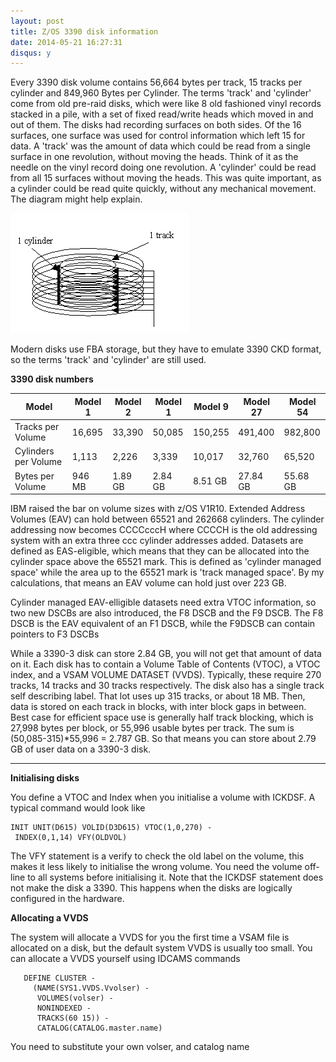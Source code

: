 ```yaml
---
layout: post
title: Z/OS 3390 disk information
date: 2014-05-21 16:27:31
disqus: y
---
```


Every 3390 disk volume contains 56,664 bytes per track, 15 tracks per cylinder and 849,960 Bytes per Cylinder. The terms 'track' and 'cylinder' come from old pre-raid disks, which were like 8 old fashioned vinyl records stacked in a pile, with a set of fixed read/write heads which moved in and out of them. The disks had recording surfaces on both sides. Of the 16 surfaces, one surface was used for control information which left 15 for data. A 'track' was the amount of data which could be read from a single surface in one revolution, without moving the heads. Think of it as the needle on the vinyl record doing one revolution. A 'cylinder' could be read from all 15 surfaces without moving the heads. This was quite important, as a cylinder could be read quite quickly, without any mechanical movement. The diagram might help explain.

![Z/OS 3390 disk information](/images/2014/05/3390.gif "Z/OS 3390 disk information")



Modern disks use FBA storage, but they have to emulate 3390 CKD format, so the terms 'track' and 'cylinder' are still used.

**3390 disk numbers**

| Model | Model 1 | Model 2 | Model 1 | Model 9 | Model 27 | Model 54 |
| ----- | ------- | ------- | ------- | ------- | -------- | -------- |
| Tracks per Volume | 16,695 | 33,390 | 50,085 | 150,255 | 491,400 | 982,800 |
| Cylinders per Volume | 1,113 | 2,226 | 3,339 | 10,017 | 32,760 | 65,520 |
| Bytes per Volume | 946 MB | 1.89 GB | 2.84 GB | 8.51 GB | 27.84 GB | 55.68 GB |

IBM raised the bar on volume sizes with z/OS V1R10. Extended Address Volumes (EAV) can hold between 65521 and 262668 cylinders. The cylinder addressing now becomes CCCCcccH where CCCCH is the old addressing system with an extra three ccc cylinder addresses added. Datasets are defined as EAS-eligible, which means that they can be allocated into the cylinder space above the 65521 mark. This is defined as 'cylinder managed space' while the area up to the 65521 mark is 'track managed space'. By my calculations, that means an EAV volume can hold just over 223 GB.

Cylinder managed EAV-elligible datasets need extra VTOC information, so two new DSCBs are also introduced, the F8 DSCB and the F9 DSCB. The F8 DSCB is the EAV equivalent of an F1 DSCB, while the F9DSCB can contain pointers to F3 DSCBs

While a 3390-3 disk can store 2.84 GB, you will not get that amount of data on it. Each disk has to contain a Volume Table of Contents (VTOC), a VTOC index, and a VSAM VOLUME DATASET (VVDS). Typically, these require 270 tracks, 14 tracks and 30 tracks respectively. The disk also has a single track self describing label. That lot uses up 315 tracks, or about 18 MB. Then, data is stored on each track in blocks, with inter block gaps in between. Best case for efficient space use is generally half track blocking, which is 27,998 bytes per block, or 55,996 usable bytes per track. The sum is (50,085-315)*55,996 = 2.787 GB. So that means you can store about 2.79 GB of user data on a 3390-3 disk.

----

**Initialising disks**

You define a VTOC and Index when you initialise a volume with ICKDSF. A typical command would look like

```
INIT UNIT(D615) VOLID(D3D615) VTOC(1,0,270) -
 INDEX(0,1,14) VFY(OLDVOL)
```

The VFY statement is a verify to check the old label on the volume, this makes it less likely to initialise the wrong volume. You need the volume off-line to all systems before initialising it. Note that the ICKDSF statement does not make the disk a 3390. This happens when the disks are logically configured in the hardware.


**Allocating a VVDS**

The system will allocate a VVDS for you the first time a VSAM file is allocated on a disk, but the default system VVDS is usually too small. You can allocate a VVDS yourself using IDCAMS commands

```
   DEFINE CLUSTER -
     (NAME(SYS1.VVDS.Vvolser) -
      VOLUMES(volser) -
      NONINDEXED -
      TRACKS(60 15)) -
      CATALOG(CATALOG.master.name)
```


You need to substitute your own volser, and catalog name


